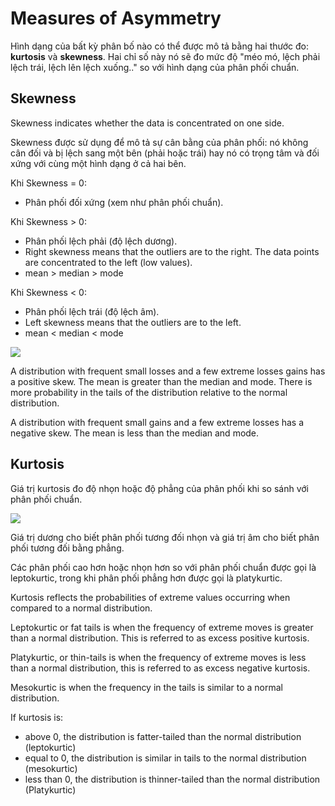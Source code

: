 # Measures of Asymmetry

Hình dạng của bất kỳ phân bố nào có thể được mô tả bằng hai thước đo: **kurtosis** và **skewness**. Hai chỉ số này nó sẽ đo mức độ "méo mó, lệch phải lệch trái, lệch lên lệch xuống.." so với hình dạng của phân phối chuẩn.

## Skewness

Skewness indicates whether the data is concentrated on one side.

Skewness được sử dụng để mô tả sự cân bằng của phân phối: nó không cân đối và bị lệch sang một bên (phải hoặc trái) hay nó có trọng tâm và đối xứng với cùng một hình dạng ở cả hai bên.

Khi Skewness = 0:
- Phân phối đối xứng (xem như phân phối chuẩn).

Khi Skewness > 0: 
- Phân phối lệch phải (độ lệch dương). 
- Right skewness means that the outliers are to the right. The data points are concentrated to the left (low values).
- mean > median > mode

Khi Skewness < 0:
- Phân phối lệch trái (độ lệch âm).
- Left skewness means that the outliers are to the left.
- mean < median < mode

![](https://miro.medium.com/max/1200/1*nj-Ch3AUFmkd0JUSOW_bTQ.jpeg)


A distribution with frequent small losses and a few extreme losses gains has a positive skew. The mean is greater than the median and mode. There is more probability in the tails of the distribution relative to the normal distribution.

A distribution with frequent small gains and a few extreme losses has a negative skew. The mean is less than the median and mode.


## Kurtosis

Giá trị kurtosis đo độ nhọn hoặc độ phẳng của phân phối khi so sánh với phân phối chuẩn.

![](https://phantichspss.com/wp-content/uploads/2021/09/skewkurtosis1.png)

Giá trị dương cho biết phân phối tương đối nhọn và giá trị âm cho biết phân phối tương đối bằng phẳng.

Các phân phối cao hơn hoặc nhọn hơn so với phân phối chuẩn được gọi là leptokurtic, trong khi phân phối phẳng hơn được gọi là platykurtic.

Kurtosis reflects the probabilities of extreme values occurring when compared to a normal distribution.

Leptokurtic or fat tails is when the frequency of extreme moves is greater than a normal distribution. This is referred to as excess positive kurtosis.

Platykurtic, or thin-tails is when the frequency of extreme moves is less than a normal distribution, this is referred to as excess negative kurtosis.

Mesokurtic is when the frequency in the tails is similar to a normal distribution.

If kurtosis is:

- above 0, the distribution is fatter-tailed than the normal distribution (leptokurtic)
- equal to 0, the distribution is similar in tails to the normal distribution (mesokurtic)
- less than 0, the distribution is thinner-tailed than the normal distribution (Platykurtic)